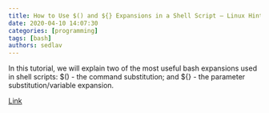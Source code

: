 ```yaml
---
title: How to Use $() and ${} Expansions in a Shell Script – Linux Hint
date: 2020-04-10 14:07:30
categories: [programming]
tags: [bash]
authors: sedlav
---
```


In this tutorial, we will explain two of the most useful bash expansions used in shell scripts: $() - the command substitution; and ${} - the parameter substitution/variable expansion.

[Link](https://linuxhint.com/use_expansions_shell_script/)

